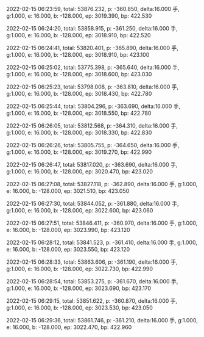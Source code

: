 2022-02-15 06:23:59, total: 53876.232, p: -360.850, delta:16.000 手, g:1.000, e: 16.000, b: -128.000, ep: 3019.390, bp: 422.530

2022-02-15 06:24:20, total: 53858.915, p: -361.250, delta:16.000 手, g:1.000, e: 16.000, b: -128.000, ep: 3018.910, bp: 422.520

2022-02-15 06:24:41, total: 53820.401, p: -365.890, delta:16.000 手, g:1.000, e: 16.000, b: -128.000, ep: 3018.910, bp: 423.100

2022-02-15 06:25:02, total: 53775.398, p: -365.640, delta:16.000 手, g:1.000, e: 16.000, b: -128.000, ep: 3018.600, bp: 423.030

2022-02-15 06:25:23, total: 53798.008, p: -363.810, delta:16.000 手, g:1.000, e: 16.000, b: -128.000, ep: 3018.430, bp: 422.780

2022-02-15 06:25:44, total: 53804.296, p: -363.690, delta:16.000 手, g:1.000, e: 16.000, b: -128.000, ep: 3018.550, bp: 422.780

2022-02-15 06:26:05, total: 53812.568, p: -364.310, delta:16.000 手, g:1.000, e: 16.000, b: -128.000, ep: 3018.330, bp: 422.830

2022-02-15 06:26:26, total: 53805.755, p: -364.650, delta:16.000 手, g:1.000, e: 16.000, b: -128.000, ep: 3019.270, bp: 422.990

2022-02-15 06:26:47, total: 53817.020, p: -363.690, delta:16.000 手, g:1.000, e: 16.000, b: -128.000, ep: 3020.470, bp: 423.020

2022-02-15 06:27:08, total: 53827.118, p: -362.890, delta:16.000 手, g:1.000, e: 16.000, b: -128.000, ep: 3021.510, bp: 423.050

2022-02-15 06:27:30, total: 53844.052, p: -361.880, delta:16.000 手, g:1.000, e: 16.000, b: -128.000, ep: 3022.600, bp: 423.060

2022-02-15 06:27:51, total: 53846.411, p: -360.970, delta:16.000 手, g:1.000, e: 16.000, b: -128.000, ep: 3023.990, bp: 423.120

2022-02-15 06:28:12, total: 53841.523, p: -361.410, delta:16.000 手, g:1.000, e: 16.000, b: -128.000, ep: 3023.550, bp: 423.120

2022-02-15 06:28:33, total: 53863.606, p: -361.190, delta:16.000 手, g:1.000, e: 16.000, b: -128.000, ep: 3022.730, bp: 422.990

2022-02-15 06:28:54, total: 53853.275, p: -361.670, delta:16.000 手, g:1.000, e: 16.000, b: -128.000, ep: 3023.690, bp: 423.170

2022-02-15 06:29:15, total: 53851.622, p: -360.870, delta:16.000 手, g:1.000, e: 16.000, b: -128.000, ep: 3023.530, bp: 423.050

2022-02-15 06:29:36, total: 53861.746, p: -361.210, delta:16.000 手, g:1.000, e: 16.000, b: -128.000, ep: 3022.470, bp: 422.960